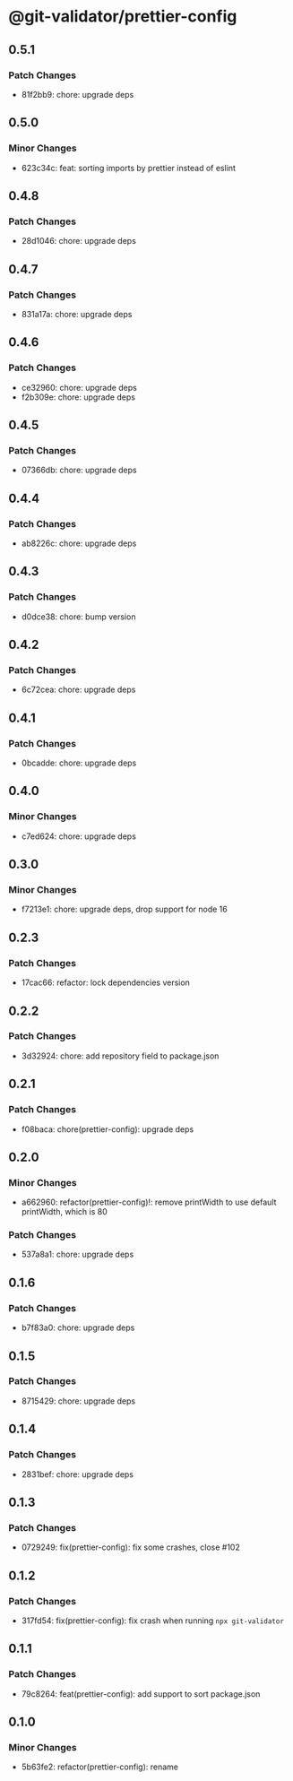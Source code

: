 # @git-validator/prettier-config

## 0.5.1

### Patch Changes

- 81f2bb9: chore: upgrade deps

## 0.5.0

### Minor Changes

- 623c34c: feat: sorting imports by prettier instead of eslint

## 0.4.8

### Patch Changes

- 28d1046: chore: upgrade deps

## 0.4.7

### Patch Changes

- 831a17a: chore: upgrade deps

## 0.4.6

### Patch Changes

- ce32960: chore: upgrade deps
- f2b309e: chore: upgrade deps

## 0.4.5

### Patch Changes

- 07366db: chore: upgrade deps

## 0.4.4

### Patch Changes

- ab8226c: chore: upgrade deps

## 0.4.3

### Patch Changes

- d0dce38: chore: bump version

## 0.4.2

### Patch Changes

- 6c72cea: chore: upgrade deps

## 0.4.1

### Patch Changes

- 0bcadde: chore: upgrade deps

## 0.4.0

### Minor Changes

- c7ed624: chore: upgrade deps

## 0.3.0

### Minor Changes

- f7213e1: chore: upgrade deps, drop support for node 16

## 0.2.3

### Patch Changes

- 17cac66: refactor: lock dependencies version

## 0.2.2

### Patch Changes

- 3d32924: chore: add repository field to package.json

## 0.2.1

### Patch Changes

- f08baca: chore(prettier-config): upgrade deps

## 0.2.0

### Minor Changes

- a662960: refactor(prettier-config)!: remove printWidth to use default printWidth, which is 80

### Patch Changes

- 537a8a1: chore: upgrade deps

## 0.1.6

### Patch Changes

- b7f83a0: chore: upgrade deps

## 0.1.5

### Patch Changes

- 8715429: chore: upgrade deps

## 0.1.4

### Patch Changes

- 2831bef: chore: upgrade deps

## 0.1.3

### Patch Changes

- 0729249: fix(prettier-config): fix some crashes, close #102

## 0.1.2

### Patch Changes

- 317fd54: fix(prettier-config): fix crash when running `npx git-validator`

## 0.1.1

### Patch Changes

- 79c8264: feat(prettier-config): add support to sort package.json

## 0.1.0

### Minor Changes

- 5b63fe2: refactor(prettier-config): rename
